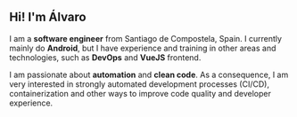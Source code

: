 ## Hi! I'm Álvaro

I am a **software engineer** from Santiago de Compostela, Spain. I currently mainly do **Android**, but I have experience and training in other areas and technologies, such as **DevOps** and **VueJS** frontend.

I am passionate about **automation** and **clean code**. As a consequence, I am very interested in strongly automated development processes (CI/CD), containerization and other ways to improve code quality and developer experience.
